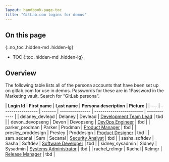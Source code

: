 ```yaml
---
layout: handbook-page-toc
title: "GitLab.com logins for demos"
---
```


## On this page
{:.no_toc .hidden-md .hidden-lg}

- TOC
{:toc .hidden-md .hidden-lg}

## Overview
The following table lists all of the persona accounts that have been set up on gitlab.com for use in demos. Passwords for these are in 1Password in the Marketing vault. Search for “GitLab persona”.

| **Login Id** | **First name** | **Last name** | **Persona description** | **Picture** |
| --- | ----------------- | ------- | --------------- | ------------------------ | ------------ |
| delaney_devlead | Delaney | Devlead | [Development Team Lead](https://about.gitlab.com/handbook/product/personas/#delaney-development-team-lead) | tbd |
| devon_devopseng | Devon | Devopseng | [DevOps Engineer](https://about.gitlab.com/handbook/product/personas/#devon-devops-engineer) | tbd |
| parker_prodman | Parker | Prodman | [Product Manager](https://about.gitlab.com/handbook/product/personas/#parker-product-manager) | tbd |
| presley_proddesign | Presley | Proddesign | [Product Designer](https://about.gitlab.com/handbook/product/personas/#presley-product-designer) | tbd |
| sam_secanal | Sam | Secanal | [Security Analyst](https://about.gitlab.com/handbook/product/personas/#sam-security-analyst) | tbd |
| sasha_softdev | Sasha | Softdev | [Software Developer](https://about.gitlab.com/handbook/product/personas/#sasha-software-developer) | tbd |
| sidney_sysadmin | Sidney | Sysadmin | [Systems Administrator](https://about.gitlab.com/handbook/product/personas/#sidney-systems-administrator) | tbd |
| rachel_relmgr | Rachel | Relmgr | [Release Manager](https://about.gitlab.com/handbook/product/personas/#rachel-release-manager) | tbd |

